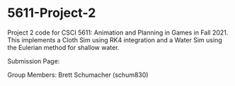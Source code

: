 # 5611-Project-2

Project 2 code for CSCI 5611: Animation and Planning in Games in Fall 2021. This implements a Cloth Sim using RK4 integration and a Water Sim using the Eulerian method for shallow water.

Submission Page: 

Group Members: Brett Schumacher (schum830)

